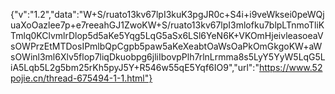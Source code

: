 {"v":"1.2","data":"W+S/ruato13kv67lpI3kuK3pgJR0c+S4i+i9veWksei0peWQjuaXoOazlee7p+e7reeahGJ1ZwoKW+S/ruato13kv67lpI3mlofku7blpLTnmoTliKTmlq0KClvmlrDlop5d5aKe5Yqg5LqG5aSx6LSl6YeN6K+VKOmHjeivleasoeaVsOWPrzEtMTDosIPmlbQpCgpb5paw5aKeXeabtOaWsOaPkOmGkgoKW+aWsOWinl3ml6Xlv5flop7liqDkuobpg6jliIbovpPlh7rlnLrmma8s5LyY5YyW5LqG5LiA5Lqb5L2g5bm25rKh5pyJ5Y+R546w55qE5Yqf6IO9","url":"https://www.52pojie.cn/thread-675494-1-1.html"}
